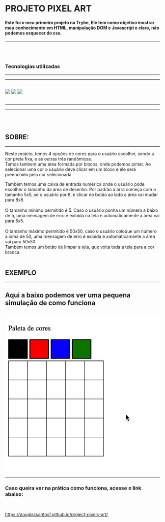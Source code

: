 # PROJETO PIXEL ART

#### Este foi o meu primeiro projeto na **Trybe**, Ele tem como objetivo mostrar meu conhecimento em **HTML**, **manipulação DOM** e **Javascript** e claro, não podemos esquecer do **css**.
---
<br>
<br>

### **Tecnologias utilizadas**
---
---

</br>
<img src="https://img.shields.io/badge/HTML5-E34F26?style=for-the-badge&logo=html5&logoColor=white"></img>
<img src="https://img.shields.io/badge/JavaScript-323330?style=for-the-badge&logo=javascript&logoColor=F7DF1E"></img>
<img src="https://img.shields.io/badge/CSS3-1572B6?style=for-the-badge&logo=css3&logoColor=white"></img>


<br>
<br>


---
---
<br>
<br>

## **SOBRE:**
---

Neste projeto, temos 4 opções de cores para o usuário escolher, sendo a cor preta fixa, e as outras três randômicas. 
<br> Temos tambem uma área formada por blocos, onde podemos pintar. Ao selecionar uma cor o usuário deve clicar em um bloco e ele será preenchido pela cor selecionada. <br>

Também temos uma caixa de entrada numérica onde o usuário pode escolher o tamanho da área de desenho. Por padrão a árra começa com o tamanho 5x5, se o usuário por 8, e clicar no botão ao lado a área vai mudar para 8x8.<br><br>  O tamanho mínimo permitido é 5. Caso o usuário ponha um número a baixo de 5, uma mensagem de erro é exibida na tela e automaticamente a área vai para 5x5.  <br><br> O tamanho máximo permitido é 50x50, caso o usuário coloque um número a cima de 50, uma mensagem de erro é exibida e automaticamente a área vai para 50x50. <br>
Também temos um botão de limpar a tela, que volta toda a tela para a cor branca.
<br>
<br>

## EXEMPLO
---
## Aqui a baixo podemos ver uma pequena simulação de como funciona
<br>
<img src="./art-with-pixels.gif">


---

### Caso queira ver na prática como funciona, acesse o link abaixo: 

<br>

https://douglassantosf.github.io/project-pixels-art/
